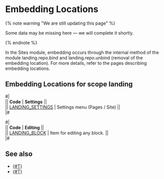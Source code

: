 # Embedding Locations

{% note warning "We are still updating this page" %}

Some data may be missing here — we will complete it shortly.

{% endnote %}

In the Sites module, embedding occurs through the internal method of the module landing.repo.bind and landing.repo.unbind (removal of the embedding location). For more details, refer to the pages describing embedding locations.

## Embedding Locations for scope landing

#|  
|| **Code** | **Settings** ||  
|| [LANDING_SETTINGS](./settings.md) | Settings menu (Pages / Site) ||  
|#  

#|  
|| **Code** | **Editing** ||  
|| [LANDING_BLOCK](./block.md) | Item for editing any block. ||  
|#  

## See also

- [{#T}](../../widgets/universal/app-url.md)  
- [{#T}](../../widgets/user-field/index.md)  